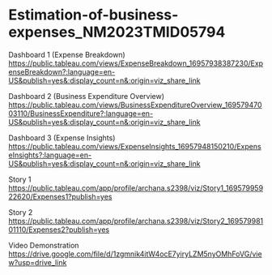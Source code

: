 # Estimation-of-business-expenses_NM2023TMID05794

Dashboard 1 (Expense Breakdown)
https://public.tableau.com/views/ExpenseBreakdown_16957938387230/ExpenseBreakdown?:language=en-US&publish=yes&:display_count=n&:origin=viz_share_link

Dashboard 2 (Business Expenditure Overview)
https://public.tableau.com/views/BusinessExpenditureOverview_16957947003110/BusinessExpenditure?:language=en-US&publish=yes&:display_count=n&:origin=viz_share_link

Dashboard 3 (Expense Insights)
https://public.tableau.com/views/ExpenseInsights_16957948150210/ExpenseInsights?:language=en-US&publish=yes&:display_count=n&:origin=viz_share_link

Story 1
https://public.tableau.com/app/profile/archana.s2398/viz/Story1_16957995922620/Expenses1?publish=yes

Story 2
https://public.tableau.com/app/profile/archana.s2398/viz/Story2_16957998101110/Expenses2?publish=yes

Video Demonstration
https://drive.google.com/file/d/1zgmnik4itW4ocE7yiryLZM5nyOMhFoVG/view?usp=drive_link
